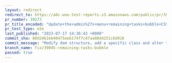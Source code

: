 ```yaml
---
layout: redirect
redirect_to: https://a8c-woo-test-reports.s3.amazonaws.com/public/pr/39273/e2e/index.html
pr_number: 39273
pr_title_encoded: "Update+the+admin%27s+menu+remaining+tasks+bubble+CSS+class+and+loosen+the+query+selector+for+handling+the+runtime+update"
pr_test_type: e2e
last_published: "2023-07-17 14:36:43 +0000"
commit_sha: 88d2462eb40475eeb174f7c47aa80d4251c6d916
commit_message: "Modify dom structure, add a specific class and alter the querySelector"
branch_name: fix/39045-remaining-tasks-bubble
passed: true
---
```

